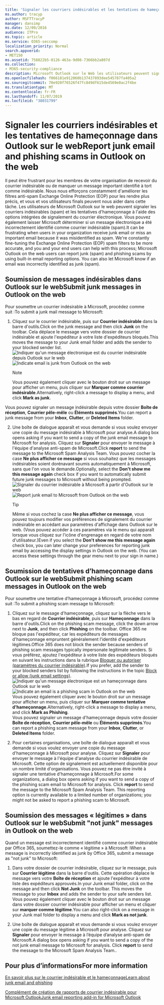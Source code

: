```yaml
---
title: 'Signaler les courriers indésirables et les tentatives de hameçonnage dans Outlook sur le web '
ms.author: tracyp
author: MSFTTracyP
manager: dansimp
ms.date: 12/09/2016
audience: ITPro
ms.topic: article
ms.service: O365-seccomp
localization_priority: Normal
search.appverid:
- MET150
ms.assetid: 758822b5-0126-463a-9d08-7366bb2a807d
ms.collection:
- M365-security-compliance
description: Microsoft Outlook sur le Web les utilisateurs peuvent signaler des courriers indésirables et des tentatives de hameçonnage à l’aide des options de création de rapports de messagerie intégrées. Vous pouvez également informer Microsoft qu’un message électronique a été identifié de manière incorrecte comme courrier indésirable (courrier indésirable).
ms.openlocfilehash: f066181e912060b137437893dee545787fa405a2
ms.sourcegitcommit: 70e920f76526f47fc849df615de4569e0ac2f4be
ms.translationtype: MT
ms.contentlocale: fr-FR
ms.lasthandoff: 11/07/2019
ms.locfileid: "38031799"
---
```

# <a name="report-junk-email-and-phishing-scams-in-outlook-on-the-web"></a><span data-ttu-id="c1957-104">Signaler les courriers indésirables et les tentatives de hameçonnage dans Outlook sur le web</span><span class="sxs-lookup"><span data-stu-id="c1957-104">Report junk email and phishing scams in Outlook on the web</span></span> 

<span data-ttu-id="c1957-p102">Il peut être frustrant pour les membres de votre organisation de recevoir du courrier indésirable ou de manquer un message important identifié à tort comme indésirable. Nous nous efforçons constamment d'améliorer les filtres anti-spam Exchange Online Protection (EOP) pour les rendre plus précis, et vous et vos utilisateurs finals peuvent nous aider dans cette tâche. Les utilisateurs de Microsoft Outlook sur le web peuvent signaler les courriers indésirables (spam) et les tentatives d'hameçonnage à l'aide des options intégrées de signalement du courrier électronique. Vous pouvez également laisser Microsoft déterminer si un message électronique a été incorrectement identifié comme courrier indésirable (spam).</span><span class="sxs-lookup"><span data-stu-id="c1957-p102">It can be frustrating when users in your organization receive junk email or miss an important email because it was misidentified as spam. We're constantly fine-tuning the Exchange Online Protection (EOP) spam filters to be more accurate, and you and your end users can help with this process; Microsoft Outlook on the web users can report junk (spam) and phishing scams by using built-in email reporting options. You can also let Microsoft know if an email was incorrectly identified as junk (spam).</span></span>
  
## <a name="submit-junk-messages-in-outlook-on-the-web"></a><span data-ttu-id="c1957-108">Soumission de messages indésirables dans Outlook sur le web</span><span class="sxs-lookup"><span data-stu-id="c1957-108">Submit junk messages in Outlook on the web</span></span>

<span data-ttu-id="c1957-109">Pour soumettre un courrier indésirable à Microsoft, procédez comme suit :</span><span class="sxs-lookup"><span data-stu-id="c1957-109">To submit a junk mail message to Microsoft:</span></span>
  
1. <span data-ttu-id="c1957-110">Cliquez sur le courrier indésirable, puis sur **Courrier indésirable** dans la barre d'outils.</span><span class="sxs-lookup"><span data-stu-id="c1957-110">Click on the junk message and then click **Junk** on the toolbar.</span></span> <span data-ttu-id="c1957-111">Cela déplace le message vers votre dossier de courrier indésirable et ajoute l'expéditeur à votre liste d'expéditeurs bloqués.</span><span class="sxs-lookup"><span data-stu-id="c1957-111">This moves the message to your Junk email folder and adds the sender to your blocked sender list.</span></span> 
    <span data-ttu-id="c1957-112">![Indiquer qu'un message électronique est du courrier indésirable depuis Outlook sur le web](../media/a10ae792-aab6-4374-a041-6c3f732eb2e3.png)</span><span class="sxs-lookup"><span data-stu-id="c1957-112">![Indicate email is junk from Outlook on the web](../media/a10ae792-aab6-4374-a041-6c3f732eb2e3.png)</span></span>
  
    > [!NOTE]
    > <span data-ttu-id="c1957-113">Vous pouvez également cliquer avec le bouton droit sur un message pour afficher un menu, puis cliquer sur **Marquer comme courrier indésirable**.</span><span class="sxs-lookup"><span data-stu-id="c1957-113">Alternatively, right-click a message to display a menu, and click **Mark as junk**.</span></span> 
  
<span data-ttu-id="c1957-114">Vous pouvez signaler un message indésirable depuis votre dossier **Boîte de réception**, **Courrier pêle-mêle** ou **Éléments supprimés**.</span><span class="sxs-lookup"><span data-stu-id="c1957-114">You can report a junk message from your **Inbox**, **Clutter**, or **Deleted Items** folder.</span></span> 
  
2. <span data-ttu-id="c1957-115">Une boîte de dialogue apparaît et vous demande si vous voulez envoyer une copie du message indésirable à Microsoft pour analyse.</span><span class="sxs-lookup"><span data-stu-id="c1957-115">A dialog box opens asking if you want to send a copy of the junk email message to Microsoft for analysis.</span></span> <span data-ttu-id="c1957-116">Cliquez sur **Signaler** pour envoyer le message à l'équipe d'analyse anti-spam de Microsoft.</span><span class="sxs-lookup"><span data-stu-id="c1957-116">Click **report** to send the message to the Microsoft Spam Analysis Team.</span></span> <span data-ttu-id="c1957-117">Vous pouvez cocher la case **Ne plus afficher ce message** si vous souhaitez que les messages indésirables soient dorénavant soumis automatiquement à Microsoft, sans que l'on vous le demande.</span><span class="sxs-lookup"><span data-stu-id="c1957-117">Optionally, select the **Don't show me this message again** check box if you want to automatically submit future junk messages to Microsoft without being prompted.</span></span> 
    <span data-ttu-id="c1957-118">![Signaler du courrier indésirable à Microsoft à partir d'Outlook sur le web](../media/e8d3a9f9-6eb6-4309-ba6d-643dffdb6a33.png)</span><span class="sxs-lookup"><span data-stu-id="c1957-118">![Report junk email to Microsoft from Outlook on the web](../media/e8d3a9f9-6eb6-4309-ba6d-643dffdb6a33.png)</span></span>
  
    > [!TIP]
    > <span data-ttu-id="c1957-p105">Même si vous cochez la case **Ne plus afficher ce message**, vous pouvez toujours modifier vos préférences de signalement du courrier indésirable en accédant aux paramètres d'affichage dans Outlook sur le web. (Vous pouvez accéder à ces paramètres via le menu qui apparaît lorsque vous cliquez sur l'icône d'engrenage en regard de votre nom d'utilisateur.)</span><span class="sxs-lookup"><span data-stu-id="c1957-p105">Even if you select the **Don't show me this message again** check box, you can later change your preferences for reporting junk email by accessing the display settings in Outlook on the web. (You can access these settings through the gear menu next to your sign in name.)</span></span> 
  
## <a name="submit-phishing-scam-messages-in-outlook-on-the-web"></a><span data-ttu-id="c1957-121">Soumission de tentatives d’hameçonnage dans Outlook sur le web</span><span class="sxs-lookup"><span data-stu-id="c1957-121">Submit phishing scam messages in Outlook on the web</span></span>

<span data-ttu-id="c1957-122">Pour soumettre une tentative d’hameçonnage à Microsoft, procédez comme suit :</span><span class="sxs-lookup"><span data-stu-id="c1957-122">To submit a phishing scam message to Microsoft:</span></span>
  
1. <span data-ttu-id="c1957-123">Cliquez sur le message d'hameçonnage, cliquez sur la flèche vers le bas en regard de **Courrier indésirable**, puis sur **Hameçonnage** dans la barre d'outils.</span><span class="sxs-lookup"><span data-stu-id="c1957-123">Click on the phishing scam message, click the down arrow next to **Junk**, and then click **Phishing** on the toolbar.</span></span> <span data-ttu-id="c1957-124">Office 365 ne bloque pas l'expéditeur, car les expéditeurs de messages d'hameçonnage empruntent généralement l'identité d'expéditeurs légitimes.</span><span class="sxs-lookup"><span data-stu-id="c1957-124">Office 365 does not block the sender because senders of phishing scam messages typically impersonate legitimate senders.</span></span> <span data-ttu-id="c1957-125">Si vous préférez, ajoutez l'expéditeur à votre liste des expéditeurs bloqués en suivant les instructions dans la rubrique [Bloquer ou autoriser (paramètres du courrier indésirable)](https://go.microsoft.com/fwlink/?LinkId=627572).</span><span class="sxs-lookup"><span data-stu-id="c1957-125">If you prefer, add the sender to your blocked senders list by following the instructions in the topic [Block or allow (junk email settings)](https://go.microsoft.com/fwlink/?LinkId=627572).</span></span> 
    <span data-ttu-id="c1957-126">![Indiquer qu'un message électronique est un hameçonnage dans Outlook sur le web](../media/959bb577-341c-41ee-a159-e46600b2cf8a.png)</span><span class="sxs-lookup"><span data-stu-id="c1957-126">![Indicate an email is a phishing scam in Outlook on the web](../media/959bb577-341c-41ee-a159-e46600b2cf8a.png)</span></span><br/><span data-ttu-id="c1957-127">Vous pouvez également cliquer avec le bouton droit sur un message pour afficher un menu, puis cliquer sur **Marquer comme tentative d'hameçonnage**.</span><span class="sxs-lookup"><span data-stu-id="c1957-127">Alternatively, right-click a message to display a menu, and click **Mark as Phishing**.</span></span><br/><span data-ttu-id="c1957-128">Vous pouvez signaler un message d'hameçonnage depuis votre dossier **Boîte de réception**, **Courrier pêle-mêle** ou **Éléments supprimés**.</span><span class="sxs-lookup"><span data-stu-id="c1957-128">You can report a phishing scam message from your **Inbox**, **Clutter**, or **Deleted Items** folder.</span></span> 
  
2. <span data-ttu-id="c1957-p107">Pour certaines organisations, une boîte de dialogue apparaît et vous demande si vous voulez envoyer une copie du message d'hameçonnage à Microsoft pour analyse. Cliquez sur **Signaler** pour envoyer le message à l'équipe d'analyse du courrier indésirable de Microsoft. Cette option de signalement est actuellement disponible pour un nombre limité d'organisations. Vous pouvez ne pas être invité à signaler une tentative d'hameçonnage à Microsoft.</span><span class="sxs-lookup"><span data-stu-id="c1957-p107">For some organizations, a dialog box opens asking if you want to send a copy of the phishing scam email to Microsoft for analysis. Click **report** to send the message to the Microsoft Spam Analysis Team. This reporting option is currently available to a limited number of organizations; you might not be asked to report a phishing scam to Microsoft.</span></span> 
    
## <a name="submit-not-junk-messages-in-outlook-on-the-web"></a><span data-ttu-id="c1957-132">Soumission des messages « légitimes » dans Outlook sur le web</span><span class="sxs-lookup"><span data-stu-id="c1957-132">Submit "not junk" messages in Outlook on the web</span></span>

<span data-ttu-id="c1957-133">Quand un message est incorrectement identifié comme courrier indésirable par Office 365, soumettez-le comme « légitime » à Microsoft :</span><span class="sxs-lookup"><span data-stu-id="c1957-133">When a message is incorrectly identified as junk by Office 365, submit a message as "not junk" to Microsoft:</span></span>
  
1. <span data-ttu-id="c1957-p108">Dans votre dossier de courrier indésirable, cliquez sur le message, puis sur **Courrier légitime** dans la barre d'outils. Cette opération déplace le message vers votre **Boîte de réception** et ajoute l'expéditeur à votre liste des expéditeurs approuvés.</span><span class="sxs-lookup"><span data-stu-id="c1957-p108">In your Junk email folder, click on the message and then click **Not Junk** on the toolbar. This moves the message to your **Inbox** and adds the sender to your safe senders list. </span></span><br/><span data-ttu-id="c1957-136">Vous pouvez également cliquer avec le bouton droit sur un message dans votre dossier courrier indésirable pour afficher un menu et cliquer sur **marquer comme légitime**.</span><span class="sxs-lookup"><span data-stu-id="c1957-136">You can also right-click on a message in your Junk mail folder to display a menu and click **Mark as not junk**.</span></span> 
  
2. <span data-ttu-id="c1957-p109">Une boîte de dialogue apparaît et vous demande si vous voulez envoyer une copie du message légitime à Microsoft pour analyse. Cliquez sur **Signaler** pour envoyer le message à l’équipe d’analyse anti-spam de Microsoft.</span><span class="sxs-lookup"><span data-stu-id="c1957-p109">A dialog box opens asking if you want to send a copy of the not junk email message to Microsoft for analysis. Click **report** to send the message to the Microsoft Spam Analysis Team..</span></span> 
    
## <a name="for-more-information"></a><span data-ttu-id="c1957-139">Pour plus d’informations</span><span class="sxs-lookup"><span data-stu-id="c1957-139">For more information</span></span>

[<span data-ttu-id="c1957-140">En savoir plus sur le courrier indésirable et le hameçonnage</span><span class="sxs-lookup"><span data-stu-id="c1957-140">Learn about junk email and phishing</span></span>](https://go.microsoft.com/fwlink/p/?LinkId=270068)

[<span data-ttu-id="c1957-141">Complément de création de rapports de courrier indésirable pour Microsoft Outlook</span><span class="sxs-lookup"><span data-stu-id="c1957-141">Junk email reporting add-in for Microsoft Outlook</span></span>](https://docs.microsoft.com/office365/securitycompliance/junk-email-reporting-add-in-for-microsoft-outlook)
  
  


